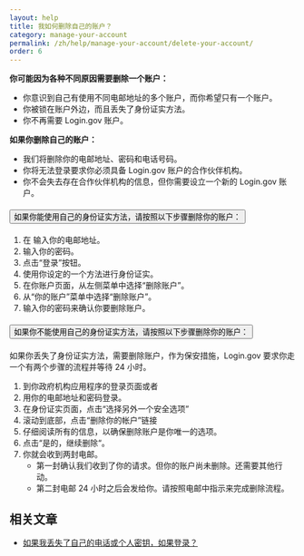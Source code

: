```yaml
---
layout: help
title: 我如何删除自己的账户？
category: manage-your-account
permalink: /zh/help/manage-your-account/delete-your-account/
order: 6
---
```


**你可能因为各种不同原因需要删除一个账户：**
* 你意识到自己有使用不同电邮地址的多个账户，而你希望只有一个账户。
* 你被锁在账户外边，而且丢失了身份证实方法。
* 你不再需要 Login.gov 账户。

**如果你删除自己的账户：**
* 我们将删除你的电邮地址、密码和电话号码。
* 你将无法登录要求你必须具备 Login.gov 账户的合作伙伴机构。
* 你不会失去存在合作伙伴机构的信息，但你需要设立一个新的 Login.gov 账户。

<div class="usa-accordion usa-accordion--bordered margin-y-4">
  <h4 class="usa-accordion__heading">
    <button
      type="button"
      class="usa-accordion__button"
      aria-expanded="true"
      aria-controls="b-a1"
    >
      如果你能使用自己的身份证实方法，请按照以下步骤删除你的账户：
    </button>
  </h4>
  <div id="b-a1" class="usa-accordion__content usa-prose">
    <ol class="number-list">
      <li>在 <https://secure.login.gov/zh> 输入你的电邮地址。</li>
      <li>输入你的密码。</li>
      <li>点击“登录”按钮。</li>
      <li>使用你设定的一个方法进行身份证实。</li>
      <li>在你账户页面，从左侧菜单中选择“删除账户”。</li>
      <li>从“你的账户”菜单中选择“删除账户”。</li>
      <li>输入你的密码来确认你要删除账户。</li>
    </ol>
  </div>
</div>

<div class="usa-accordion usa-accordion--bordered margin-y-4">
  <h4 class="usa-accordion__heading">
    <button
      type="button"
      class="usa-accordion__button"
      aria-expanded="true"
      aria-controls="b-a2"
    >
      如果你不能使用自己的身份证实方法，请按照以下步骤删除你的账户：
    </button>
  </h4>
  <div id="b-a2" class="usa-accordion__content usa-prose">
    <p>如果你丢失了身份证实方法，需要删除账户，作为保安措施，Login.gov 要求你走一个有两个步骤的流程并等待 24 小时。</p>
    <ol class="number-list">
      <li>到你政府机构应用程序的登录页面或者 <https://secure.login.gov/zh></li>
      <li>用你的电邮地址和密码登录。</li>
      <li>在身份证实页面，点击“选择另外一个安全选项”</li>
      <li>滚动到底部，点击“删除你的帐户”链接</li>
      <li>仔细阅读所有的信息，以确保删除账户是你唯一的选项。</li>
      <li>点击“是的，继续删除“。</li>
      <li>你就会收到两封电邮。
        <ul>
          <li>第一封确认我们收到了你的请求。但你的账户尚未删除。还需要其他行动。</li>
          <li>第二封电邮 24 小时之后会发给你。请按照电邮中指示来完成删除流程。</li>
        </ul>
      </li>
    </ol>
  </div>
</div>

## 相关文章

* [如果我丢失了自己的电话或个人密钥，如果登录？](#)
